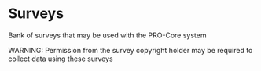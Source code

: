 # Surveys
Bank of surveys that may be used with the PRO-Core system

WARNING: Permission from the survey copyright holder may be required to collect data using these surveys
